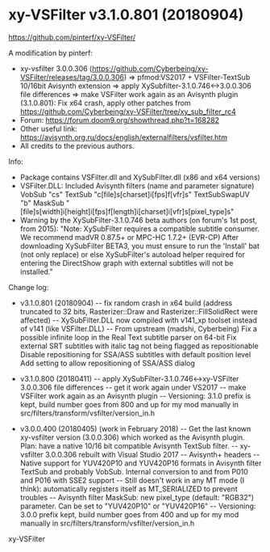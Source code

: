 # xy-VSFilter v3.1.0.801 (20180904)
https://github.com/pinterf/xy-VSFilter/

A modification by pinterf: 
- xy-vsfilter 3.0.0.306 (https://github.com/Cyberbeing/xy-VSFilter/releases/tag/3.0.0.306) => 
  pfmod:VS2017 + VSFilter-TextSub 10/16bit Avisynth extension => 
  apply XySubfilter-3.1.0.746<->3.0.0.306 file differences =>
  make VSFilter work again as an Avisynth plugin
  (3.1.0.801): Fix x64 crash, apply other patches from https://github.com/Cyberbeing/xy-VSFilter/tree/xy_sub_filter_rc4
- Forum: https://forum.doom9.org/showthread.php?t=168282
- Other useful link: https://avisynth.org.ru/docs/english/externalfilters/vsfilter.htm
- All credits to the previous authors.

Info:
- Package contains VSFilter.dll and XySubFilter.dll (x86 and x64 versions)
- VSFilter.DLL: Included Avisynth filters (name and parameter signature)
  VobSub "cs"
  TextSub "c[file]s[charset]i[fps]f[vfr]s"
  TextSubSwapUV "b"
  MaskSub "[file]s[width]i[height]i[fps]f[length]i[charset]i[vfr]s[pixel_type]s"
- Warning by the XySubFilter-3.1.0.746 beta authors (on forum's 1st post, from 2015):
  "Note: XySubFilter requires a compatible subtitle consumer. We recommend madVR 0.87.5+ or MPC-HC 1.7.2+ (EVR-CP)
  After downloading XySubFilter BETA3, you must ensure to run the 'Install' bat (not only replace) or else 
  XySubFilter's autoload helper required for entering the DirectShow graph with external subtitles will not be installed."


Change log:
- v3.1.0.801 (20180904)
-- fix random crash in x64 build (address truncated to 32 bits, Rasterizer::Draw and Rasterizer::FillSolidRect were affected)
-- XySubFilter.DLL now compiled with v141_xp toolset instead of v141 (like VSFilter.DLL)
-- From upstream (madshi, Cyberbeing)
   Fix a possible infinite loop in the Real Text subtitle parser on 64-bit
   Fix external SRT subtitles with italic tag not being flagged as repositionable
   Disable repositioning for SSA/ASS subtitles with default position level
   Add setting to allow repositioning of SSA/ASS dialog

- v3.1.0.800 (20180411)
-- apply XySubFilter-3.1.0.746<->xy-VSFilter 3.0.0.306 file differences
-- get it work again under VS2017
-- make VSFilter work again as an Avisynth plugin
-- Versioning: 3.1.0 prefix is kept, build number goes from 800 and up for my mod manually in src/filters/transform/vsfilter/version_in.h

- v3.0.0.400 (20180405) (work in February 2018)
-- Get the last known xy-vsfilter version (3.0.0.306) which worked as the Avisynth plugin.
   Plan: have a native 10/16 bit compatible Avisynth TextSub filter.
-- xy-vsfilter 3.0.0.306 rebuilt with Visual Studio 2017
-- Avisynth+ headers
-- Native support for YUV420P10 and YUV420P16 formats in Avisynth filter TextSub and probably VobSub.
   Internal conversion to and from P010 and P016 with SSE2 support
-- Still doesn't work in any MT mode (I think): automatically registers itself as MT_SERIALIZED to prevent troubles
-- Avisynth filter MaskSub: new pixel_type (default: "RGB32") parameter. Can be set to "YUV420P10" or "YUV420P16"
-- Versioning: 3.0.0 prefix kept, build number goes from 400 and up for my mod manually in src/filters/transform/vsfilter/version_in.h

xy-VSFilter
